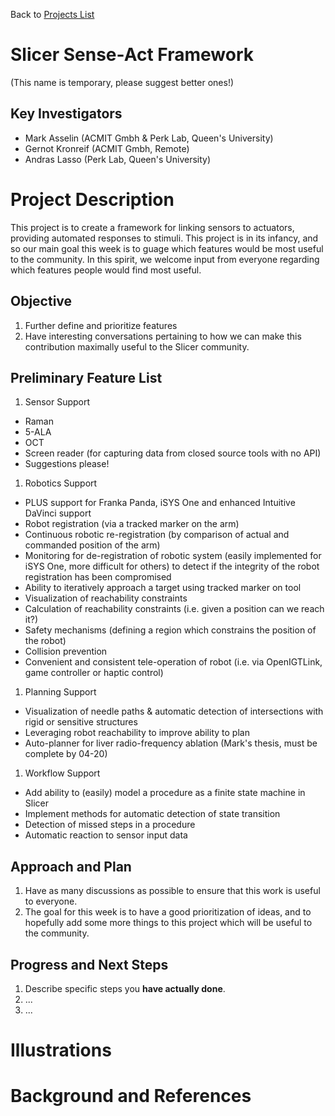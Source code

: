 Back to [Projects List](../../README.md#ProjectsList)

# Slicer Sense-Act Framework

(This name is temporary, please suggest better ones!)

## Key Investigators

- Mark Asselin (ACMIT Gmbh & Perk Lab, Queen's University)
- Gernot Kronreif (ACMIT Gmbh, Remote)
- Andras Lasso (Perk Lab, Queen's University)

# Project Description

This project is to create a framework for linking sensors to actuators, providing automated responses to stimuli. This project is in its infancy, and so our main goal this week is to guage which features would be most useful to the community. In this spirit, we welcome input from everyone regarding which features people would find most useful.

## Objective

<!-- Describe here WHAT you would like to achieve (what you will have as end result). -->

1. Further define and prioritize features
1. Have interesting conversations pertaining to how we can make this contribution maximally useful to the Slicer community.

## Preliminary Feature List

1. Sensor Support
  - Raman
  - 5-ALA
  - OCT
  - Screen reader (for capturing data from closed source tools with no API)
  - Suggestions please!
1. Robotics Support
  - PLUS support for Franka Panda, iSYS One and enhanced Intuitive DaVinci support
  - Robot registration (via a tracked marker on the arm)
  - Continuous robotic re-registration (by comparison of actual and commanded position of the arm)
  - Monitoring for de-registration of robotic system (easily implemented for iSYS One, more difficult for others) to detect if the integrity of the robot registration has been compromised
  - Ability to iteratively approach a target using tracked marker on tool
  - Visualization of reachability constraints
  - Calculation of reachability constraints (i.e. given a position can we reach it?)
  - Safety mechanisms (defining a region which constrains the position of the robot)
  - Collision prevention
  - Convenient and consistent tele-operation of robot (i.e. via OpenIGTLink, game controller or haptic control)
1. Planning Support
  - Visualization of needle paths & automatic detection of intersections with rigid or sensitive structures
  - Leveraging robot reachability to improve ability to plan
  - Auto-planner for liver radio-frequency ablation (Mark's thesis, must be complete by 04-20)
1. Workflow Support
  - Add ability to (easily) model a procedure as a finite state machine in Slicer
  - Implement methods for automatic detection of state transition
  - Detection of missed steps in a procedure
  - Automatic reaction to sensor input data

## Approach and Plan

1. Have as many discussions as possible to ensure that this work is useful to everyone.
1. The goal for this week is to have a good prioritization of
ideas, and to hopefully add some more things to this project which will be useful to the community.

## Progress and Next Steps

<!-- Update this section as you make progress, describing of what you have ACTUALLY DONE. If there are specific steps that you could not complete then you can describe them here, too. -->

1. Describe specific steps you **have actually done**.
1. ...
1. ...

# Illustrations

<!-- Add pictures and links to videos that demonstrate what has been accomplished.
![Description of picture](Example2.jpg)
![Some more images](Example2.jpg)
-->

# Background and References

<!-- If you developed any software, include link to the source code repository. If possible, also add links to sample data, and to any relevant publications. -->
